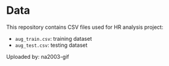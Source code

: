 # Data

This repository contains CSV files used for HR analysis project:

- `aug_train.csv`: training dataset
- `aug_test.csv`: testing dataset

Uploaded by: na2003-gif

